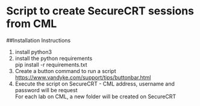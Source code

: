 # Script to create SecureCRT sessions from CML

##Installation Instructions
1) install python3 </br>
2) install the python requirements</br>
pip install -r requirements.txt </br>
3) Create a button command to run a script </br>
https://www.vandyke.com/support/tips/buttonbar.html </br>
4) Execute the script on SecureCRT - CML address, username and password will be request <br>
For each lab on CML, a new folder will be created on SecureCRT